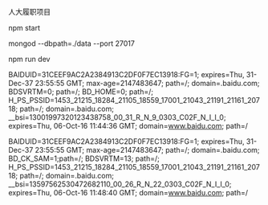 人大履职项目


npm start

mongod --dbpath=./data --port 27017

npm run dev


BAIDUID=31CEEF9AC2A2384913C2DF0F7EC13918:FG=1; expires=Thu, 31-Dec-37 23:55:55 GMT; max-age=2147483647; path=/; domain=.baidu.com; BDSVRTM=0; path=/; BD_HOME=0; path=/; H_PS_PSSID=1453_21215_18284_21105_18559_17001_21043_21191_21161_20718; path=/; domain=.baidu.com; __bsi=13001997320123438758_00_31_R_N_9_0303_C02F_N_I_I_0; expires=Thu, 06-Oct-16 11:44:36 GMT; domain=www.baidu.com; path=/

BAIDUID=31CEEF9AC2A2384913C2DF0F7EC13918:FG=1; expires=Thu, 31-Dec-37 23:55:55 GMT; max-age=2147483647; path=/; domain=.baidu.com; BD_CK_SAM=1;path=/; BDSVRTM=13; path=/; H_PS_PSSID=1453_21215_18284_21105_18559_17001_21043_21191_21161_20718; path=/; domain=.baidu.com; __bsi=13597562530472682110_00_26_R_N_22_0303_C02F_N_I_I_0; expires=Thu, 06-Oct-16 11:48:40 GMT; domain=www.baidu.com; path=/
